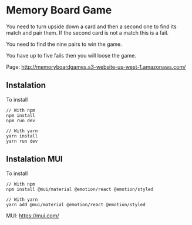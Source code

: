 # Memory Board Game
You need to turn upside down a card and then a second one to find its match and pair them. If the second card is not a match this is a fail. 

You need to find the nine pairs to win the game. 

You have up to five fails then you will loose the game.

Page: http://memoryboardgames.s3-website-us-west-1.amazonaws.com/


## Instalation
To install
```
// With npm
npm install 
npm run dev

// With yarn
yarn install 
yarn run dev
```
## Instalation MUI
To install
```
// With npm
npm install @mui/material @emotion/react @emotion/styled

// With yarn
yarn add @mui/material @emotion/react @emotion/styled
```
MUI: https://mui.com/

